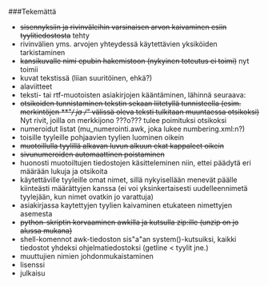 ###Tekemättä
 * ~~sisennyksiin ja rivinväleihin varsinaisen arvon kaivaminen esiin tyylitiedostosta~~ tehty
 * rivinvälien yms. arvojen yhteydessä käytettävien yksiköiden tarkistaminen
 * ~~kansikuvalle nimi epubin hakemistoon (nykyinen toteutus ei toimi)~~ nyt toimii
 * kuvat tekstissä (liian suuritöinen, ehkä?)
 * alaviitteet
 * teksti- tai rtf-muotoisten asiakirjojen kääntäminen, lähinnä seuraava:
 * ~~otsikoiden tunnistaminen tekstin sekaan liitetyllä tunnisteella (esim. merkintöjen **"*/ ja */*"* välissä oleva teksti tulkitaan muuntaessa otsikoksi)~~ Nyt rivit, joilla on merkkijono ???o??? tulee poimituksi otsikoksi
 * numeroidut listat (mu_numerointi.awk, joka lukee numbering.xml:n?)
 * toisille tyyleille pohjaavien tyylien luominen oikein
 * ~~muotoillulla tyylillä alkavan luvun alkuun ekat kappaleet oikein~~
 * ~~sivunumeroiden automaattinen poistaminen~~
 * huonosti muotoiltujen tiedostojen käsitteleminen niin, ettei päädytä eri määrään lukuja ja otsikoita
 * käytettäville tyyleille omat nimet, sillä nykyisellään menevät päälle kiinteästi määrättyjen kanssa (ei voi yksinkertaisesti uudelleennimetä tyylejään, kun nimet ovatkin jo varattuja)
 * asiakirjassa kaytettyjen tyylien kaivaminen etukateen nimettyjen asemesta
 * ~~python-skriptin korvaaminen awkilla ja kutsulla zip:ille (unzip on jo alussa mukana)~~
 * shell-komennot awk-tiedoston sis\"a\"an system()-kutsuiksi, kaikki tiedostot yhdeksi ohjelmatiedostoksi (getline < tyylit jne.)
 * muuttujien nimien johdonmukaistaminen
 * lisenssi
 * julkaisu